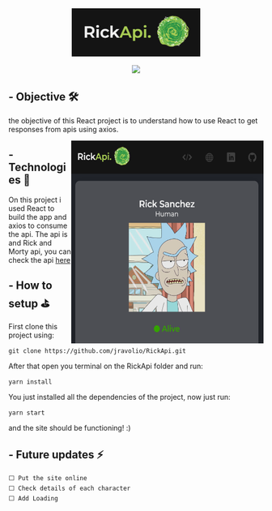 <div align="center">
<img src="./src/assets/logo.png"/>
</div>
<div align="center">

<p>    </p>
<img src="https://img.shields.io/badge/React-20232A?style=for-the-badge&logo=react&logoColor=61DAFB"/>
</div>


## -  Objective 🛠️
the objective of this React project is to understand how to use React to get responses from apis using axios.


<img align='right' width="380" height="400" src="./src/assets/homepage.png" />


## - Technologies 🚀️
On this project i used React to build the app and axios to consume the api. The api is and Rick and Morty api, you can check the api [here](https://rickandmortyapi.com/)

## - How to setup ⛳
First clone this project using:
```
git clone https://github.com/jravolio/RickApi.git
```
After that open you terminal on the RickApi folder and run:
```
yarn install
```
You just installed all the dependencies of the project, now just run:
```
yarn start
```

and the site should be functioning! :)


## - Future updates ⚡
```
⬜ Put the site online
⬜️ Check details of each character
⬜️ Add Loading
```
